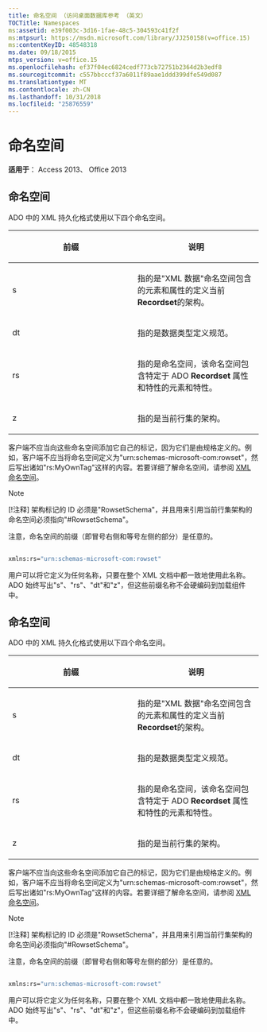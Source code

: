 ```yaml
---
title: 命名空间 （访问桌面数据库参考 （英文）
TOCTitle: Namespaces
ms:assetid: e39f003c-3d16-1fae-48c5-304593c41f2f
ms:mtpsurl: https://msdn.microsoft.com/library/JJ250158(v=office.15)
ms:contentKeyID: 48548318
ms.date: 09/18/2015
mtps_version: v=office.15
ms.openlocfilehash: ef37f04ec6824cedf773cb72751b2364d2b3edf8
ms.sourcegitcommit: c557bbcccf37a6011f89aae1ddd399dfe549d087
ms.translationtype: MT
ms.contentlocale: zh-CN
ms.lasthandoff: 10/31/2018
ms.locfileid: "25876559"
---
```

# <a name="namespaces"></a>命名空间


**适用于**： Access 2013、 Office 2013

## <a name="namespaces"></a>命名空间

ADO 中的 XML 持久化格式使用以下四个命名空间。

<table>
<colgroup>
<col style="width: 50%" />
<col style="width: 50%" />
</colgroup>
<thead>
<tr class="header">
<th><p>前缀</p></th>
<th><p>说明</p></th>
</tr>
</thead>
<tbody>
<tr class="odd">
<td><p>s</p></td>
<td><p>指的是&quot;XML 数据&quot;命名空间包含的元素和属性的定义当前<strong>Recordset</strong>的架构。</p></td>
</tr>
<tr class="even">
<td><p>dt</p></td>
<td><p>指的是数据类型定义规范。</p></td>
</tr>
<tr class="odd">
<td><p>rs</p></td>
<td><p>指的是命名空间，该命名空间包含特定于 ADO <strong>Recordset</strong> 属性和特性的元素和特性。</p></td>
</tr>
<tr class="even">
<td><p>z</p></td>
<td><p>指的是当前行集的架构。</p></td>
</tr>
</tbody>
</table>


客户端不应当向这些命名空间添加它自己的标记，因为它们是由规格定义的。例如，客户端不应当将命名空间定义为"urn:schemas-microsoft-com:rowset"，然后写出诸如"rs:MyOwnTag"这样的内容。若要详细了解命名空间，请参阅 [XML 命名空间](https://www.w3.org/tr/xml-names/)。


> [!NOTE]
> <P>[!注释] 架构标记的 ID 必须是"RowsetSchema"，并且用来引用当前行集架构的命名空间必须指向"#RowsetSchema"。</P>



注意，命名空间的前缀（即冒号右侧和等号左侧的部分）是任意的。

```vb 
 
xmlns:rs="urn:schemas-microsoft-com:rowset" 
```

用户可以将它定义为任何名称，只要在整个 XML 文档中都一致地使用此名称。ADO 始终写出"s"、"rs"、"dt"和"z"，但这些前缀名称不会硬编码到加载组件中。

## <a name="namespaces"></a>命名空间

ADO 中的 XML 持久化格式使用以下四个命名空间。

<table>
<colgroup>
<col style="width: 50%" />
<col style="width: 50%" />
</colgroup>
<thead>
<tr class="header">
<th><p>前缀</p></th>
<th><p>说明</p></th>
</tr>
</thead>
<tbody>
<tr class="odd">
<td><p>s</p></td>
<td><p>指的是&quot;XML 数据&quot;命名空间包含的元素和属性的定义当前<strong>Recordset</strong>的架构。</p></td>
</tr>
<tr class="even">
<td><p>dt</p></td>
<td><p>指的是数据类型定义规范。</p></td>
</tr>
<tr class="odd">
<td><p>rs</p></td>
<td><p>指的是命名空间，该命名空间包含特定于 ADO <strong>Recordset</strong> 属性和特性的元素和特性。</p></td>
</tr>
<tr class="even">
<td><p>z</p></td>
<td><p>指的是当前行集的架构。</p></td>
</tr>
</tbody>
</table>


客户端不应当向这些命名空间添加它自己的标记，因为它们是由规格定义的。例如，客户端不应当将命名空间定义为"urn:schemas-microsoft-com:rowset"，然后写出诸如"rs:MyOwnTag"这样的内容。若要详细了解命名空间，请参阅 [XML 命名空间](https://www.w3.org/tr/xml-names/)。


> [!NOTE]
> <P>[!注释] 架构标记的 ID 必须是"RowsetSchema"，并且用来引用当前行集架构的命名空间必须指向"#RowsetSchema"。</P>



注意，命名空间的前缀（即冒号右侧和等号左侧的部分）是任意的。

```vb 
 
xmlns:rs="urn:schemas-microsoft-com:rowset" 
```

用户可以将它定义为任何名称，只要在整个 XML 文档中都一致地使用此名称。ADO 始终写出"s"、"rs"、"dt"和"z"，但这些前缀名称不会硬编码到加载组件中。


